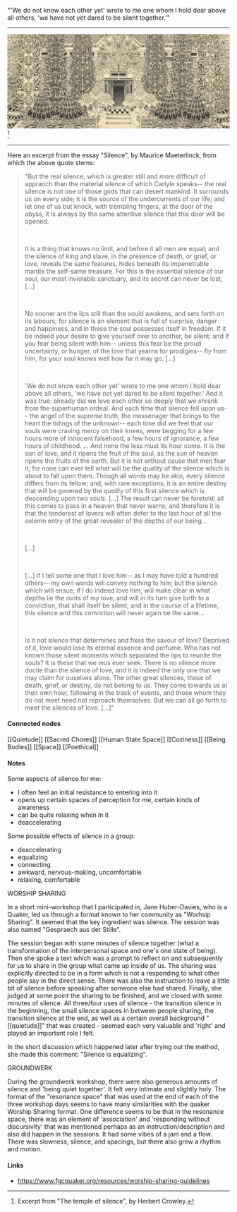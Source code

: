 ---
---

"'We do not know each other yet' wrote to me one whom I hold dear above all others, 'we have not yet dared to be silent together.'"

***
	
<img src="/assets/excerpt-temple-of-silence.jpg"/>[^1]

[^1]: Excerpt from "The temple of silence", by Herbert Crowley. 

***

Here an excerpt from the essay "Silence", by Maurice Maeterlinck, from which the above quote stems: 

>"But the real silence, which is greater still and more difficult of appraoch than the material silence of which Carlyle speaks-- the real silence is not one of those gods that can desert mankind. It surrounds us on every side; it is the source of the undercurrents of our life; and let one of us but knock, with trembling fingers, at the door of the abyss, it is always by the same attentive silence that this door will be opened. 
>
>  <br>
>  
>It is a thing that knows no limit, and before it all men are equal; and the silence of king and slave, in the presence of death, or grief, or love, reveals the same features, hides beneath its impenetrable mantle the self-same treasure. For this is the essential silence of our soul, our most inviolable sanctuary, and its secret can never be lost; [...]  
>  
>  <br>
>  
>No sooner are the lips still than the sould awakens, and sets forth on its labours; for silence is an element that is full of surprise, danger and happiness, and in these the soul possesses itself in freedom. If it be indeed your desire to give yourself over to another, be silent; and if you fear being silent with him-- unless this fear be the proud uncertainty, or hunger, of the love that yearns for prodigies-- fly from him, for your soul knows well how far it may go. [...] 
>
>  <br>
> 
>'We do not know each other yet' wrote to me one whom I hold dear above all others, 'we have not yet dared to be silent together.' And it was true: already did we love each other so deeply that we shrank from the superhuman ordeal. And each time that silence fell upon us-- the angel of the supreme truth, the messenager that brings to the heart the tidings of the unknown-- each time did we feel that our souls were craving mercy on their knees, were begging for a few hours more of innocent falsehood, a few hours of ignorance, a few hours of childhood. ... And none the less must its hour come. It is the sun of love, and it ripens the fruit of the soul, as the sun of heaven ripens the fruits of the earth. But it is not without cause that men fear it; for none can ever tell what will be the *quality* of the silence which is about to fall upon them. Though all words may be akin, every silence differs from its fellow; and, with rare exceptions, it is an entire destiny that will be govered by the *quality* of this first silence which is descending upon two souls. [...] The result can never be foretold; all this comes to pass in a heaven that never warns; and therefore it is that the tenderest of lovers will often defer to the last hour of all the solemn entry of the great revealer of the depths of our being...
>
>  <br>
> 
>[...]
>
>  <br>
> 
>[...] If I tell some one that I love him-- as I may have told a hundred others-- my own words will convey nothing to him; but the silence which will ensue, if I do indeed love him, will make clear in what depths lie the roots of my love, and will in its turn give birth to a conviction, that shall itself be silent; and in the course of a lifetime, this silence and this conviction will never again be the same... 
>
>  <br>
> 
>Is it not silence that determines and fixes the savour of love? Deprived of it, love would lose its eternal essence and perfume. Who has not known those silent moments which separated the lips to reunite the souls? It is these that we mus ever seek. There is no silence more docile than the silence of love, and it is indeed the only one that we may claim for ouselves alone. The other great silences, those of death, grief, or destiny, do not belong to us. They come towards us at their own hour, following in the track of events, and those whom they do not meet need not reproach themselves. But we can all go forth to meet the silences of love. [...]"


	


#### Connected nodes

[[Quietude]]
[[Sacred Chores]]
[[Human State Space]]
[[Coziness]]
[[Being Bodies]]
[[Space]]
[[Poethical]]


#### Notes

Some aspects of silence for me:
- I often feel an initial resistance to entering into it
- opens up certain spaces of perception for me, certain kinds of awareness
- can be quite relaxing when in it
- deaccelerating
	
Some possible effects of silence in a group:
- deaccelerating
- equalizing
- connecting
- awkward, nervous-making, uncomfortable
- relaxing, comfortable

WORSHIP SHARING

In a short mini-workshop that I participated in, Jane Huber-Davies, who is a Quaker, led us through a format known to her community as "Worhsip Sharing". It seemed that the key ingredient was silence. The session was also named "Gespraech aus der Stille". 

The session began with some minutes of silence together (what a transformation of the interpersonal space and one's one state of being). Then she spoke a text which was a prompt to reflect on and subsequently for us to share in the group what came up inside of us. The sharing was explicitly directed to be in a form which is not a responding to what other people say in the direct sense. There was also the instruction to leave a little bit of silence before speaking after someone else had shared. Finally, she judged at some point the sharing to be finished, and we closed with some minutes of silence. All three/four uses of silence - the transition silence in the beginning, the small silence spaces in between people sharing, the transition silence at the end, as well as a certain overall background "[[quietude]]" that was created - seemed each very valuable and 'right' and played an important role I felt. 

In the short discussion which happened later after trying out the method, she made this comment: "Silence is equalizing". 

GROUNDWERK

During the groundwerk workshop, there were also generous amounts of silence and 'being quiet together'. It felt very intimate and slightly holy. The format of the "resonance space" that was used at the end of each of the three workshop days seems to have many similarities with the quaker Worship Sharing format. One difference seems to be that in the resonance space, there was an element of 'association' and 'responding without discursivity' that was mentioned perhaps as an instruction/description and also did happen in the sessions. It had some vibes of a jam and a flow. There was slowness, silence, and spacings, but there also grew a rhythm and motion. 






#### Links
- https://www.fgcquaker.org/resources/worship-sharing-guidelines